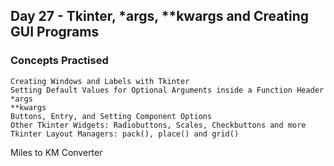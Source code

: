 ## Day 27 - Tkinter, *args, **kwargs and Creating GUI Programs
### Concepts Practised
    Creating Windows and Labels with Tkinter
    Setting Default Values for Optional Arguments inside a Function Header
    *args
    **kwargs
    Buttons, Entry, and Setting Component Options
    Other Tkinter Widgets: Radiobuttons, Scales, Checkbuttons and more
    Tkinter Layout Managers: pack(), place() and grid()
Miles to KM Converter
